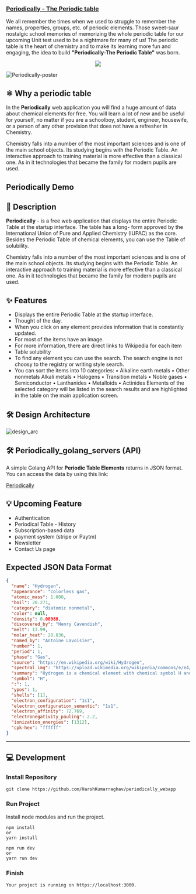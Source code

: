 ### [Periodically - The Periodic table](https://periodically.tech)

We all remember the times when we used to struggle to remember the names, properties, groups, etc. of periodic elements. Those sweet-saur nostalgic school memories of memorizing the whole periodic table for our upcoming Unit test used to be a nightmare for many of us! The periodic table is the heart of chemistry and to make its learning more fun and engaging, the idea to build **"Periodically-The Periodic Table"** was born.

<p align="center">
<img src="https://img.shields.io/badge/Author-@HarshKumarraghav-critical" />
</p>

![Periodically-poster](https://github.com/HarshKumarraghav/periodically/assets/72187191/e94be0b1-2b1d-4c7a-b805-74fe71b6e966)


## ⚛️ Why a periodic table

In the **Periodically** web application you will find a huge amount of data about chemical elements for free. You will learn a lot of new and be useful for yourself, no matter if you are a schoolboy, student, engineer, housewife, or a person of any other provision that does not have a refresher in Chemistry.

Chemistry falls into a number of the most important sciences and is one of the main school objects.
Its studying begins with the Periodic Table. An interactive approach to training material is more effective than a classical one. As in it
technologies that became the family for modern pupils are used.

## Periodically Demo


## 📌 Description

**Periodically** - is a free web application that displays the entire Periodic Table at the startup interface. The table has a long-
form approved by the International Union of Pure and Applied Chemistry (IUPAC) as the core. Besides the Periodic Table of
chemical elements, you can use the Table of solubility.

Chemistry falls into a number of the most important sciences and is one of the main school objects.
Its studying begins with the Periodic Table. An interactive approach to training material is more effective than a classical one. As in it
technologies that became the family for modern pupils are used.

## ✨ Features

- Displays the entire Periodic Table at the startup interface.
- Thought of the day.
- When you click on any element provides information that is constantly updated.
- For most of the items have an image.
- For more information, there are direct links to Wikipedia for each item
- Table solubility
- To find any element you can use the search. The search engine is not choosy to the registry or writing style search.
- You can sort the items into 10 categories:
  • Alkaline earth metals
  • Other nonmetals
  Alkali metals
  • Halogens
  • Transition metals
  • Noble gases
  • Semiconductor
  • Lanthanides
  • Metalloids
  • Actinides
  Elements of the selected category will be listed in the search results and are highlighted in the table on the main application
  screen.

## 🛠️ Design Architecture

![design_arc](https://github.com/HarshKumarraghav/periodically/assets/72187191/0456a72c-d1f5-4d7e-b484-c3d30d44528a)


## 🛠️ Periodically_golang_servers (API)

A simple Golang API for **Periodic Table Elements** returns in JSON format.
You can access the data by using this link:

[Periodically](https://periodically-golang-server.herokuapp.com)

## 💡 Upcoming Feature

- Authentication
- Periodical Table - History
- Subscription-based data
- payment system (stripe or Paytm)
- Newsletter
- Contact Us page

## Expected JSON Data Format

```JSON
{
  "name": "Hydrogen",
  "appearance": "colorless gas",
  "atomic_mass": 1.008,
  "boil": 20.271,
  "category": "diatomic nonmetal",
  "color": null,
  "density": 0.08988,
  "discovered_by": "Henry Cavendish",
  "melt": 13.99,
  "molar_heat": 28.836,
  "named_by": "Antoine Lavoisier",
  "number": 1,
  "period": 1,
  "phase": "Gas",
  "source": "https://en.wikipedia.org/wiki/Hydrogen",
  "spectral_img": "https://upload.wikimedia.org/wikipedia/commons/e/e4/Hydrogen_Spectra.jpg",
  "summary": "Hydrogen is a chemical element with chemical symbol H and atomic number 1. With an atomic weight of 1.00794 u, hydrogen is the lightest element on the periodic table. Its monatomic form (H) is the most abundant chemical substance in the Universe, constituting roughly 75% of all baryonic mass.",
  "symbol": "H",
  ":": 1,
  "ypos": 1,
  "shells": [1],
  "electron_configuration": "1s1",
  "electron_configuration_semantic": "1s1",
  "electron_affinity": 72.769,
  "electronegativity_pauling": 2.2,
  "ionization_energies": [1312],
  "cpk-hex": "ffffff"
}
```

---

## 💻 Development

### Install Repository

```git
git clone https://github.com/HarshKumarraghav/periodically_webapp
```

### Run Project

Install node modules and run the project.

```
npm install
or
yarn install
```

```
npm run dev
or
yarn run dev
```

### Finish

```
Your project is running on https://localhost:3000.
```
